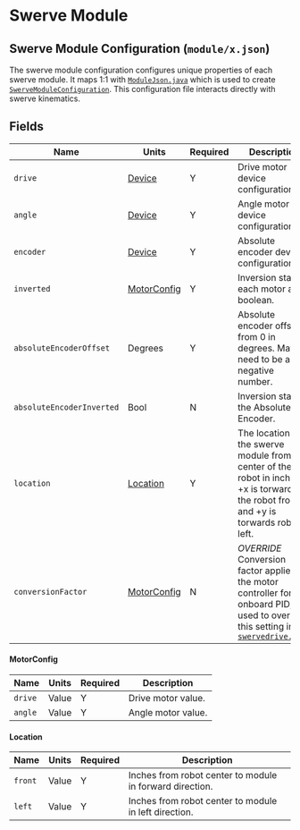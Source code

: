 # Swerve Module

## Swerve Module Configuration (`module/x.json`)

The swerve module configuration configures unique properties of each swerve module. It maps 1:1 with [`ModuleJson.java`](https://github.com/BroncBotz3481/YAGSL-Example/tree/main/src/main/java/swervelib/parser/json/ModuleJson.java) which is used to create [`SwerveModuleConfiguration`](https://github.com/BroncBotz3481/YAGSL-Example/tree/main/src/main/java/swervelib/parser/SwerveModuleConfiguration.java). This configuration file interacts directly with swerve kinematics.

## Fields

| Name                      | Units                                       | Required | Description                                                                                                                                                                                       |
| ------------------------- | ------------------------------------------- | -------- | ------------------------------------------------------------------------------------------------------------------------------------------------------------------------------------------------- |
| `drive`                   | [Device](device-configuration.md)           | Y        | Drive motor device configuration.                                                                                                                                                                 |
| `angle`                   | [Device](device-configuration.md)           | Y        | Angle motor device configuration.                                                                                                                                                                 |
| `encoder`                 | [Device](device-configuration.md)           | Y        | Absolute encoder device configuration.                                                                                                                                                            |
| `inverted`                | [MotorConfig](swerve-module.md#motorconfig) | Y        | Inversion state of each motor as a boolean.                                                                                                                                                       |
| `absoluteEncoderOffset`   | Degrees                                     | Y        | Absolute encoder offset from 0 in degrees. May need to be a negative number.                                                                                                                      |
| `absoluteEncoderInverted` | Bool                                        | N        | Inversion state of the Absolute Encoder.                                                                                                                                                          |
| `location`                | [Location](swerve-module.md#location)       | Y        | The location of the swerve module from the center of the robot in inches. +x is torwards the robot front, and +y is torwards robot left.                                                          |
| `conversionFactor`        | [MotorConfig](swerve-module.md#motorconfig) | N        | _OVERRIDE_ Conversion factor applied to the motor controller for the onboard PID, used to override this setting in [`swervedrive.json`](https://github.com/BroncBotz3481/YAGSL/wiki/Swerve-Drive) |

#### MotorConfig

| Name    | Units | Required | Description        |
| ------- | ----- | -------- | ------------------ |
| `drive` | Value | Y        | Drive motor value. |
| `angle` | Value | Y        | Angle motor value. |

#### Location

| Name    | Units | Required | Description                                              |
| ------- | ----- | -------- | -------------------------------------------------------- |
| `front` | Value | Y        | Inches from robot center to module in forward direction. |
| `left`  | Value | Y        | Inches from robot center to module in left direction.    |
